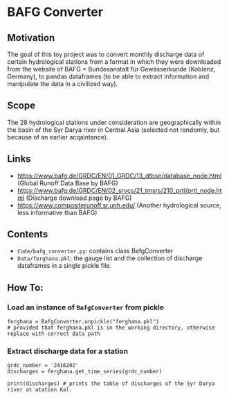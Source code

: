# BAFG Converter
## Motivation 
The goal of this toy project was to convert monthly discharge data of certain hydrological stations from a format in which they were downloaded from the website of BAFG = Bundesanstalt für Gewässerkunde (Koblenz, Germany), to pandas dataframes (to be able to extract information and manipulate the data in a civilized way).

## Scope
The 28 hydrological stations under consideration are geographically within the basin of the Syr Darya river in Central Asia (selected not randomly, but because of an earlier acqaintance).

## Links
* https://www.bafg.de/GRDC/EN/01_GRDC/13_dtbse/database_node.html (Global Runoff Data Base by BAFG) 
* https://www.bafg.de/GRDC/EN/02_srvcs/21_tmsrs/210_prtl/prtl_node.html (Discharge download page by BAFG)
* https://www.compositerunoff.sr.unh.edu/ (Another hydrological source, less informative than BAFG)

## Contents
* `Code/bafg_converter.py`: contains class BafgConverter
* `Data/ferghana.pkl`: the gauge list and the collection of discharge dataframes in a single pickle file.

## How To:
### Load an instance of ``BafgConverter`` from pickle
```
ferghana = BafgConverter.unpickle("ferghana.pkl")
# provided that ferghana.pkl is in the working directory, otherwise replace with correct data path
```
### Extract discharge data for a station
```
grdc_number = '2416202'
discharges = ferghana.get_time_series(grdc_number)

print(discharges) # prints the table of discharges of the Syr Darya river at atation Kal.
```
